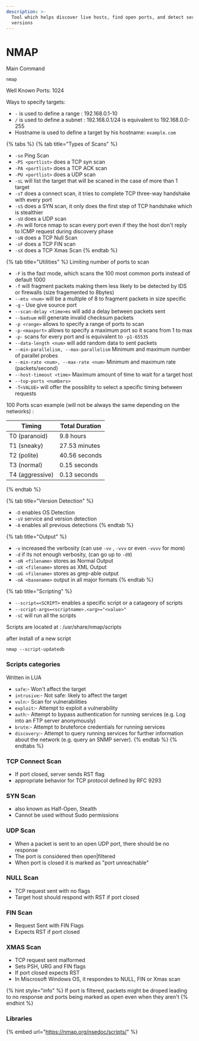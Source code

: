 ```yaml
---
description: >-
  Tool which helps discover live hosts, find open ports, and detect service
  versions
---
```


# NMAP

Main Command

```
nmap
```

Well Known Ports: 1024

Ways to specify targets:

* `-` is used to define a range : 192.168.0.1-10
* `/` is used to define a subnet : 192.168.0.1/24 is equivalent to 192.168.0.0-255
* Hostname is used to define a target by his hostname: `example.com`&#x20;

{% tabs %}
{% tab title="Types of Scans" %}
- `-sn`  Ping Scan
- `-PS <portlist>` does a TCP syn scan
- `-PA <portlist>` does a TCP ACK scan
- `-PU <portlist>` does a UDP scan
- `-sL` will list the target that will be scaned in the case of more than 1 target
- `-sT` does a connect scan, it tries to complete TCP three-way handshake with every port
- `-sS` does a SYN scan, it only does the first step of TCP handshake which is stealthier
- `-sU` does a UDP scan
- `-Pn` will force nmap to scan every port even if they the host don't reply to ICMP request during discovery phase
- `-sN` does a TCP Null Scan
- `-sF` does a TCP FIN scan
- `-sX` does a TCP Xmas Scan
{% endtab %}

{% tab title="Utilities" %}
Limiting number of ports to scan

* `-F` is the fast mode, which scans the 100 most common ports instead of default 1000
* `-f` will fragment packets making them less likely to be detected by IDS or firewalls (size fragemented to 8bytes)
* `--mtu <num>` will be a multiple of 8 to fragment packets in size specific
* `-g` - Use give source port
* `--scan-delay <time>ms` will add a delay between packets sent
* `--badsum` will generate invalid checksum packets
* `-p <range>` allows to specify a range of ports to scan
* `-p-<maxport>` allows to specify a maximum port so it scans from 1 to max
* `-p-` scans for every port and is equivalent to `-p1-65535`
* `--data-length <num>` will add random data to sent packets
* `--min-parallelism, --max-parallelism` Minimum and maximum number of parallel probes
* `--min-rate <num>, --max-rate <num>` Minimum and maximum rate (packets/second)
* `--host-timeout <time>` Maximum amount of time to wait for a target host
* `--top-ports <numbers>`&#x20;
* `-T<VALUE>`  will offer the possiblity to select a specific timing between requests

100 Ports scan example (will not be always the same depending on the networks) :

| Timing          | Total Duration |
| --------------- | -------------- |
| T0 (paranoid)   | 9.8 hours      |
| T1 (sneaky)     | 27.53 minutes  |
| T2 (polite)     | 40.56 seconds  |
| T3 (normal)     | 0.15 seconds   |
| T4 (aggressive) | 0.13 seconds   |
{% endtab %}

{% tab title="Version Detection" %}
* `-O` enables OS Detection
* `-sV` service and version detection
* `-A` enables all previous detections&#x20;
{% endtab %}

{% tab title="Output" %}
* `-v` increased the verbosity (can use `-vv` , `-vvv`  or even `-vvvv` for more)
* `-d` if its not enough verbosity, (can go up to `-d9`)
* `-oN <filename>` stores as Normal Output
* `-oX <filename>` stores as XML Output
* `-oG <filename>` stores as grep-able output
* `-oA <basename>` output in all major formats
{% endtab %}

{% tab title="Scripting" %}
* `--script=<SCRIPT>` enables a specific script or a catageory of scripts
* `--script-args=<scriptname>.<arg>="<value>"`
* `-sC` will run all the scripts&#x20;

Scripts are located at : /usr/share/nmap/scripts

after install of a new script

```
nmap --script-updatedb
```



### Scripts categories

Written in LUA

* `safe`:- Won't affect the target
* `intrusive`:- Not safe: likely to affect the target
* `vuln`:- Scan for vulnerabilities
* `exploit`:- Attempt to exploit a vulnerability
* `auth`:- Attempt to bypass authentication for running services (e.g. Log into an FTP server anonymously)
* `brute`:- Attempt to bruteforce credentials for running services
* `discovery`:- Attempt to query running services for further information about the network (e.g. query an SNMP server).
{% endtab %}
{% endtabs %}

### TCP Connect Scan

* If port closed, server sends RST flag
* appropriate behavior for TCP protocol defined by RFC 9293

### SYN Scan

* also known as Half-Open, Stealth
* Cannot be used without Sudo permissions

### UDP Scan

* When a packet is sent to an open UDP port, there should be no response
* The port is considered then open|filtered
* When port is closed it is marked as "port unreachable"

### NULL Scan

* TCP request sent with no flags
* Target host should respond with RST if port closed

### FIN Scan

* Request Sent with FIN Flags
* Expects RST if port closed

### XMAS Scan

* TCP request sent malformed
* Sets PSH, URG and FIN flags
* If port closed expects RST
* In Miscrosoft Windows OS, it respondes to NULL, FIN or Xmas scan

{% hint style="info" %}
If port is filtered, packets might be droped leading to no response and ports being marked as open even when they aren't
{% endhint %}

### Libraries

{% embed url="https://nmap.org/nsedoc/scripts/" %}

